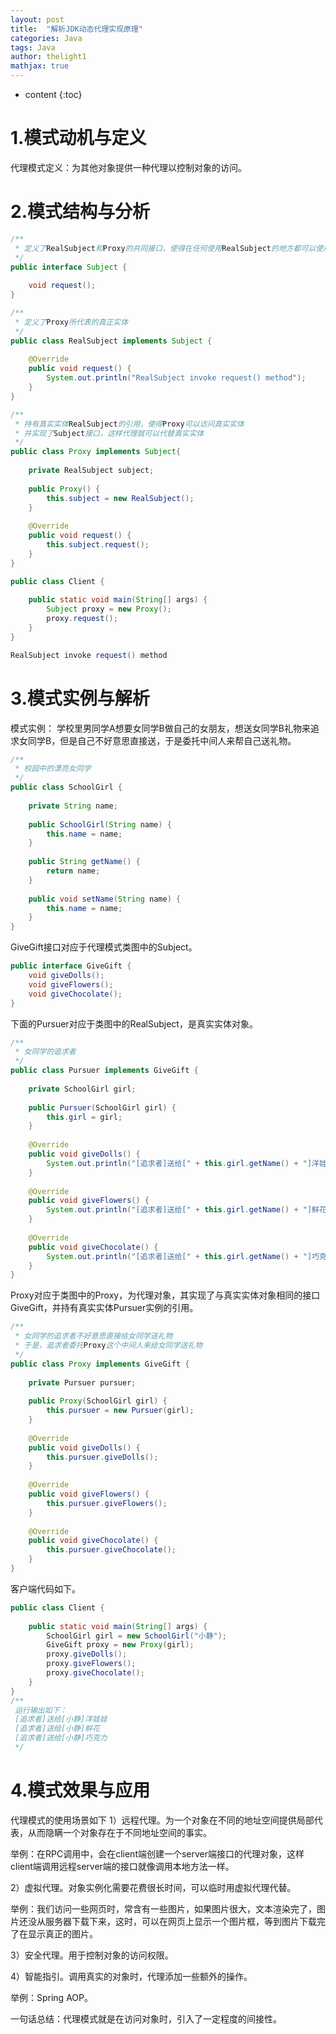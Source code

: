 ```yaml
---
layout: post
title:  "解析JDK动态代理实现原理"
categories: Java 
tags: Java 
author: thelight1
mathjax: true
---
```

* content
{:toc}

# 1.模式动机与定义

代理模式定义：为其他对象提供一种代理以控制对象的访问。

# 2.模式结构与分析

``` Java
/**
 * 定义了RealSubject和Proxy的共同接口，使得在任何使用RealSubject的地方都可以使用Proxy
 */
public interface Subject {
​
    void request();
}
```

``` Java
/**
 * 定义了Proxy所代表的真正实体
 */
public class RealSubject implements Subject {
​
    @Override
    public void request() {
        System.out.println("RealSubject invoke request() method");
    }
}
```

``` Java
/**
 * 持有真实实体RealSubject的引用，使得Proxy可以访问真实实体
 * 并实现了Subject接口，这样代理就可以代替真实实体
 */
public class Proxy implements Subject{
​
    private RealSubject subject;
​
    public Proxy() {
        this.subject = new RealSubject();
    }
​
    @Override
    public void request() {
        this.subject.request();
    }
}
```

``` Java
public class Client {
​
    public static void main(String[] args) {
        Subject proxy = new Proxy();
        proxy.request();
    }
}
```

``` Java
RealSubject invoke request() method
```

# 3.模式实例与解析
模式实例：
学校里男同学A想要女同学B做自己的女朋友，想送女同学B礼物来追求女同学B，但是自己不好意思直接送，于是委托中间人来帮自己送礼物。

``` Java
/**
 * 校园中的漂亮女同学
 */
public class SchoolGirl {
​
    private String name;
​
    public SchoolGirl(String name) {
        this.name = name;
    }
​
    public String getName() {
        return name;
    }
​
    public void setName(String name) {
        this.name = name;
    }
}
```
GiveGift接口对应于代理模式类图中的Subject。

``` Java
public interface GiveGift {
    void giveDolls();
    void giveFlowers();
    void giveChocolate();
}
```
下面的Pursuer对应于类图中的RealSubject，是真实实体对象。

``` Java
/**
 * 女同学的追求者
 */
public class Pursuer implements GiveGift {
​
    private SchoolGirl girl;
​
    public Pursuer(SchoolGirl girl) {
        this.girl = girl;
    }
​
    @Override
    public void giveDolls() {
        System.out.println("[追求者]送给[" + this.girl.getName() + "]洋娃娃");
    }
​
    @Override
    public void giveFlowers() {
        System.out.println("[追求者]送给[" + this.girl.getName() + "]鲜花");
    }
​
    @Override
    public void giveChocolate() {
        System.out.println("[追求者]送给[" + this.girl.getName() + "]巧克力");
    }
}
```
Proxy对应于类图中的Proxy，为代理对象，其实现了与真实实体对象相同的接口GiveGift，并持有真实实体Pursuer实例的引用。

``` Java
/**
 * 女同学的追求者不好意思直接给女同学送礼物
 * 于是，追求者委托Proxy这个中间人来给女同学送礼物
 */
public class Proxy implements GiveGift {
​
    private Pursuer pursuer;
​
    public Proxy(SchoolGirl girl) {
        this.pursuer = new Pursuer(girl);
    }
​
    @Override
    public void giveDolls() {
        this.pursuer.giveDolls();
    }
​
    @Override
    public void giveFlowers() {
        this.pursuer.giveFlowers();
    }
​
    @Override
    public void giveChocolate() {
        this.pursuer.giveChocolate();
    }
}
```
客户端代码如下。

``` Java
public class Client {
​
    public static void main(String[] args) {
        SchoolGirl girl = new SchoolGirl("小静");
        GiveGift proxy = new Proxy(girl);
        proxy.giveDolls();
        proxy.giveFlowers();
        proxy.giveChocolate();
    }
}
/**
 运行输出如下：
 [追求者]送给[小静]洋娃娃
 [追求者]送给[小静]鲜花
 [追求者]送给[小静]巧克力
 */
 ```
# 4.模式效果与应用
代理模式的使用场景如下
1）远程代理。为一个对象在不同的地址空间提供局部代表，从而隐瞒一个对象存在于不同地址空间的事实。

举例：在RPC调用中，会在client端创建一个server端接口的代理对象，这样client端调用远程server端的接口就像调用本地方法一样。

2）虚拟代理。对象实例化需要花费很长时间，可以临时用虚拟代理代替。

举例：我们访问一些网页时，常含有一些图片，如果图片很大，文本渲染完了，图片还没从服务器下载下来，这时，可以在网页上显示一个图片框，等到图片下载完了在显示真正的图片。

3）安全代理。用于控制对象的访问权限。

4）智能指引。调用真实的对象时，代理添加一些额外的操作。

举例：Spring AOP。

一句话总结：代理模式就是在访问对象时，引入了一定程度的间接性。
